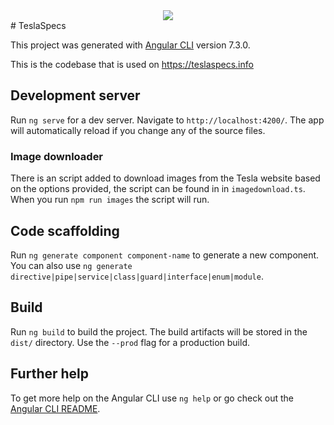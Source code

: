 <div align="center">
        <a href="https://www.paypal.me/Cyw00d">
            <img src="https://img.shields.io/badge/donate-PayPal-blue.svg">
        </a>
</div>
# TeslaSpecs

This project was generated with [Angular CLI](https://github.com/angular/angular-cli) version 7.3.0.

This is the codebase that is used on https://teslaspecs.info

## Development server

Run `ng serve` for a dev server. Navigate to `http://localhost:4200/`. The app will automatically reload if you change any of the source files.

### Image downloader
There is an script added to download images from the Tesla website based on the options provided, the script can be found in in `imagedownload.ts`. When you run `npm run images` the script will run.

## Code scaffolding

Run `ng generate component component-name` to generate a new component. You can also use `ng generate directive|pipe|service|class|guard|interface|enum|module`.

## Build

Run `ng build` to build the project. The build artifacts will be stored in the `dist/` directory. Use the `--prod` flag for a production build.

## Further help

To get more help on the Angular CLI use `ng help` or go check out the [Angular CLI README](https://github.com/angular/angular-cli/blob/master/README.md).
